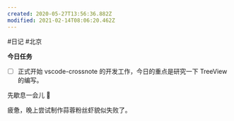 ```yaml
---
created: 2020-05-27T13:56:36.882Z
modified: 2021-02-14T08:06:20.462Z
---
```

#日记 #北京

**今日任务**

* [ ] 正式开始 vscode-crossnote 的开发工作，今日的重点是研究一下 TreeView 的编写。

<!-- @timer "date":"Thu Apr 09 2020 15:11:59 GMT+0800 (China Standard Time)" -->
先歇息一会儿 :full_moon_with_face: 

<!-- @timer "date":"Thu Apr 09 2020 22:03:10 GMT+0800 (China Standard Time)" -->
疲惫，晚上尝试制作蒜蓉粉丝虾貌似失败了。



